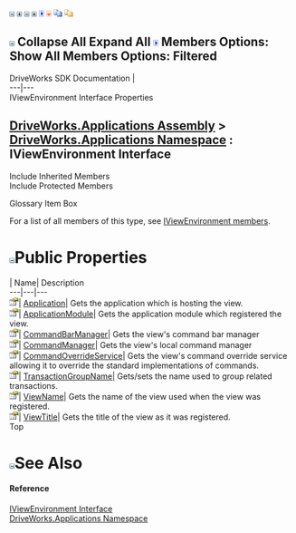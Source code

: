 ![](dotnetimages/collapse.gif) ![](dotnetimages/expand.gif) ![](dotnetimages/collapse.gif) ![](dotnetimages/expand.gif) ![](dotnetimages/drpdown.gif) ![](dotnetimages/drpdown_orange.gif) ![](dotnetimages/copycode.gif) ![](dotnetimages/copycodeHighlight.gif)

![](dotnetimages/collapse.gif) Collapse All Expand All ![](dotnetimages/drpdown.gif) Members Options: Show All  Members Options: Filtered   
---  
DriveWorks SDK Documentation  |   
---|---  
IViewEnvironment Interface Properties   
  
[DriveWorks.Applications Assembly](topic13.md) > [DriveWorks.Applications Namespace](topic16.md) : IViewEnvironment Interface  
---  
  
Include Inherited Members    
Include Protected Members    


Glossary Item Box

For a list of all members of this type, see [IViewEnvironment members](topic550.md).

# ![](dotnetimages/collapse.gif)Public Properties

| Name| Description  
---|---|---  
![ Property](dotnetimages/Property.gif)| [Application](topic554.md)| Gets the application which is hosting the view.   
![ Property](dotnetimages/Property.gif)| [ApplicationModule](topic555.md)| Gets the application module which registered the view.   
![ Property](dotnetimages/Property.gif)| [CommandBarManager](topic556.md)| Gets the view's command bar manager   
![ Property](dotnetimages/Property.gif)| [CommandManager](topic557.md)| Gets the view's local command manager   
![ Property](dotnetimages/Property.gif)| [CommandOverrideService](topic558.md)| Gets the view's command override service allowing it to override the standard implementations of commands.   
![ Property](dotnetimages/Property.gif)| [TransactionGroupName](topic559.md)| Gets/sets the name used to group related transactions.   
![ Property](dotnetimages/Property.gif)| [ViewName](topic560.md)| Gets the name of the view used when the view was registered.   
![ Property](dotnetimages/Property.gif)| [ViewTitle](topic561.md)| Gets the title of the view as it was registered.   
Top

# ![](dotnetimages/collapse.gif)See Also

#### Reference

[IViewEnvironment Interface](topic549.md)   
[DriveWorks.Applications Namespace](topic16.md)


